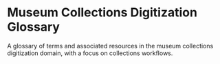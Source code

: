 # Museum Collections Digitization Glossary
A glossary of terms and associated resources in the museum collections digitization domain, with a focus on collections workflows.
